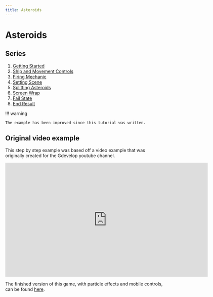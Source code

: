 ```yaml
---
title: Asteroids
---
```

# Asteroids

## Series

1. [Getting Started](/gdevelop5/tutorials/asteroids)
2. [Ship and Movement Controls](/gdevelop5/tutorials/asteroids/ship_and_movement_controls)
3. [Firing Mechanic](/gdevelop5/tutorials/asteroids/firing_bullet)
4. [Setting Scene](/gdevelop5/tutorials/asteroids/setting_scene)
5. [Splitting Asteroids](/gdevelop5/tutorials/asteroids/splitting_asteroids)
6. [Screen Wrap](/gdevelop5/tutorials/asteroids/screen_wrap)
7. [Fail State](/gdevelop5/tutorials/asteroids/fail_state)
8. [End Result](/gdevelop5/tutorials/asteroids/end_result)

!!! warning

    The example has been improved since this tutorial was written.

## Original video example

This step by step example was based off a video example that was originally created for the Gdevelop youtube channel.

<iframe width="640" height="360" src="https://www.youtube.com/embed/w1SCpQ-mRCk" frameborder="0" allow="accelerometer; autoplay; encrypted-media; gyroscope; picture-in-picture" allowfullscreen></iframe>

The finished version of this game, with particle effects and mobile controls, can be found
[here](https://editor.gdevelop.io/?project=example://space-asteroids).
